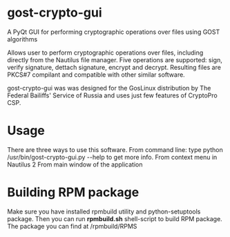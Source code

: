 gost-crypto-gui
===============
A PyQt GUI for performing cryptographic operations over files using GOST algorithms

Allows user to perform cryptographic operations over files, including directly from the Nautilus file manager.
Five operations are supported: sign, verify signature, dettach signature, encrypt and decrypt.
Resulting files are PKCS#7 compilant and compatible with other similar software.

gost-crypto-gui was was designed for the GosLinux distribution by The Federal Bailiffs' Service of Russia and uses just few features of CryptoPro CSP.

# Usage
There are three ways to use this software.
From command line: type python /usr/bin/gost-crypto-gui.py --help to get more info.
From context menu in Nautilus 2
From main window of the application

# Building RPM package
Make sure you have installed rpmbuild utility and python-setuptools package. Then you can run <b>rpmbuild.sh</b> shell-script to build RPM package. The package you can find at <your home directory>/rpmbuild/RPMS
